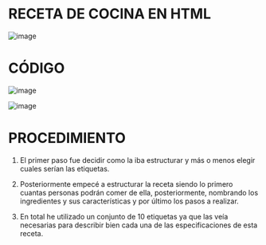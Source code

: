 # RECETA DE COCINA EN HTML

![image](https://user-images.githubusercontent.com/91153605/136656625-0a20f5a6-5679-4c3f-b1ff-91a0cf1c3884.png)

# CÓDIGO 

![image](https://user-images.githubusercontent.com/91153605/136656636-63b88014-5e89-4f8f-b296-f5dda2345efb.png)

![image](https://user-images.githubusercontent.com/91153605/136656644-9af42567-13c9-4997-b74d-25c8fa557597.png)

# PROCEDIMIENTO

1. El primer paso fue decidir como la iba
estructurar y más o menos elegir cuales serían las
etiquetas.

2. Posteriormente empecé a estructurar la receta
siendo lo primero cuantas personas podrán comer de
ella, posteriormente, nombrando los ingredientes y
sus características y por último los pasos a realizar.

3. En total he utilizado un conjunto de 10 etiquetas
ya que las veía necesarias para describir bien cada
una de las especificaciones de esta receta.


